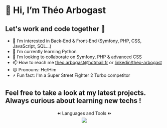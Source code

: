 # 👋 Hi, I’m Théo Arbogast
## Let's work and code together 💪
- 👀 I’m interested in Back-End & Front-End (Symfony, PHP, CSS, JavaScript, SQL...)
- 🌱 I’m currently learning Python
- 💞️ I’m looking to collaborate on Symfony, PHP & advanced CSS
- 📫 How to reach me theo.arbogast@hotmail.fr or [linkedin/theo-arbogast](https://www.linkedin.com/in/theo-arbogast/)
- 😄 Pronouns: He/Him
- ⚡ Fun fact: I'm a Super Street Fighter 2 Turbo competitor

## Feel free to take a look at my latest projects. Always curious about learning new techs !


<p align="center">
  ⏪ Languages and Tools ⏩ <br>
  <a href="https://skillicons.dev">
    <img src="https://skillicons.dev/icons?i=html,css,php,js,mysql" />
  </a>
</p>

<!--- [![My Skills](https://skillicons.dev/icons?i=html,css,php,js,mysql)](https://skillicons.dev) --->

<!--- ![Top Langs](https://github-readme-stats.vercel.app/api/top-langs/?username=anuraghazra&layout=compact) --->

<!---
Xylo87/Xylo87 is a ✨ special ✨ repository because its `README.md` (this file) appears on your GitHub profile.
You can click the Preview link to take a look at your changes.
--->
